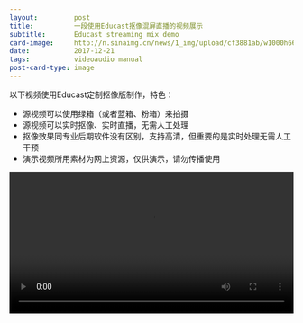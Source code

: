 ```yaml
---
layout:         post
title:          一段使用Educast抠像混屏直播的视频展示
subtitle:       Educast streaming mix demo
card-image:     http://n.sinaimg.cn/news/1_img/upload/cf3881ab/w1000h665/20171219/18Ji-fypvuqc9167126.jpg
date:           2017-12-21
tags:           videoaudio manual
post-card-type: image
---
```

以下视频使用Educast定制抠像版制作，特色：
* 源视频可以使用绿箱（或者蓝箱、粉箱）来拍摄
* 源视频可以实时抠像、实时直播，无需人工处理
* 抠像效果同专业后期软件没有区别，支持高清，但重要的是实时处理无需人工干预
* 演示视频所用素材为网上资源，仅供演示，请勿传播使用

<video width="100%" src="https://raw.githubusercontent.com/formoon/formoon.github.io/master/attachments/201712/21/demoMix.mp4" controls="controls">
	需要支持HTML5的浏览器观看视频。</video>

